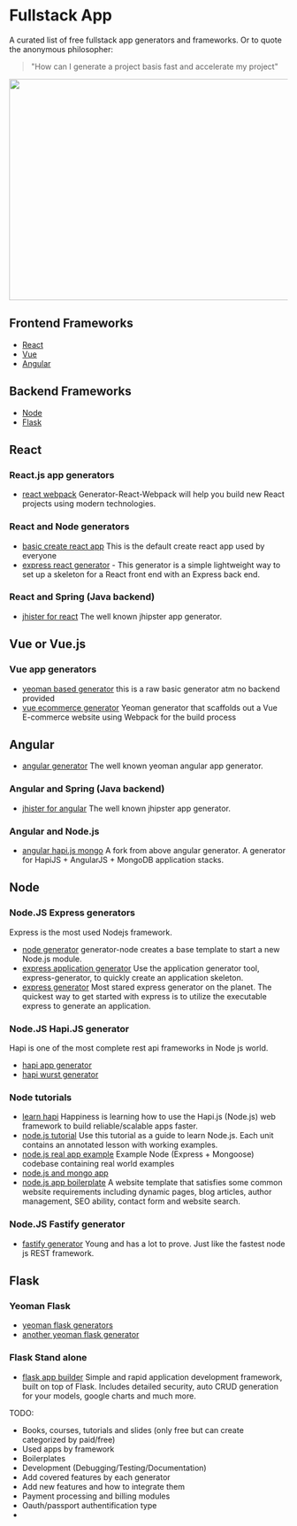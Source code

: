 # Fullstack App 

A curated list of free fullstack app generators and frameworks.
Or to quote the anonymous philosopher: 
> "How can I generate a project basis fast and accelerate my project"


<p align="center">
<img width="1000" height="400" src="http://wondrlust.com/wp-content/uploads/2017/05/12-of-historys-greatest-philosophers-reveal-the-secret-to-happiness-960x540.png">
</p>


## Frontend Frameworks
 - [React](#react)
 - [Vue](#vue)
 - [Angular](#angular)


## Backend Frameworks
 - [Node](#node)
 - [Flask](#flask)


## React
### React.js app generators
- [react webpack](https://github.com/react-webpack-generators/generator-react-webpack) Generator-React-Webpack will help you build new React projects using modern technologies.

### React and Node generators
- [basic create react app](https://github.com/facebook/create-react-app) This is the default create react app used by everyone
- [express react generator](https://github.com/kevin-wynn/reactjs-express-generator) - This generator is a simple lightweight way to set up a skeleton for a React front end with an Express back end.

### React and Spring (Java backend)
- [jhister for react](https://github.com/jhipster) The well known jhipster app generator.

## Vue or Vue.js

### Vue app generators
- [yeoman based generator](https://github.com/jshmrtn/generator-jm-vuejs) this is a raw basic generator atm no backend provided
- [vue ecommerce generator](https://github.com/hoanguyen311/generator-vuecommerce) Yeoman generator that scaffolds out a Vue E-commerce website using Webpack for the build process

## Angular
- [angular generator](https://github.com/yeoman/generator-angular) The well known yeoman angular app generator.

### Angular and Spring (Java backend)
- [jhister for angular](https://github.com/jhipster) The well known jhipster app generator.

### Angular and Node.js
- [angular hapi.js mongo](https://github.com/nodox/generator-wave) A fork from above angular generator. A generator for HapiJS + AngularJS + MongoDB application stacks. 


###

## Node

### Node.JS Express generators
Express is the most used Nodejs framework.
- [node generator](https://github.com/yeoman/generator-node) generator-node creates a base template to start a new Node.js module.
- [express application generator](https://github.com/expressjs/expressjs.com/blob/gh-pages/en/starter/generator.md) 
Use the application generator tool, express-generator, to quickly create an application skeleton.
- [express generator](https://github.com/expressjs/generator) Most stared express generator on the planet. The quickest way to get started with express is to utilize the executable express to generate an application.

### Node.JS Hapi.JS generator
Hapi is one of the most complete rest api frameworks in Node js world.
- [hapi app generator](https://github.com/giovanebribeiro/hapi-app-generator)
- [hapi wurst generator](https://www.npmjs.com/package/generator-hapi-wurst)

### Node tutorials
- [learn hapi](https://github.com/dwyl/learn-hapi) Happiness is learning how to use the Hapi.js (Node.js) web framework to build reliable/scalable apps faster.
- [node.js tutorial](https://github.com/MartinChavez/Node.js-Tutorial) Use this tutorial as a guide to learn Node.js. Each unit contains an annotated lesson with working examples.
- [node.js real app example](https://github.com/gothinkster/node-express-realworld-example-app) Example Node (Express + Mongoose) codebase containing real world examples 
- [node.js and mongo app](https://blog.ijasoneverett.com/2013/04/a-sample-app-with-node-js-express-and-mongodb-part-2/)
- [node.js app boilerplate](https://github.com/cosmicjs/nodejs-website-boilerplate) 
A website template that satisfies some common website requirements including dynamic pages, blog articles, author management, SEO ability, contact form and website search.

### Node.JS Fastify generator
- [fastify generator](https://github.com/arniu/fastify-generate) Young and has a lot to prove. Just like the fastest node js REST framework.

## Flask

### Yeoman Flask
- [yeoman flask generators](https://github.com/romainberger/yeoman-flask) 
- [another yeoman flask generator](https://github.com/quarke/generator-lightweight-flask)

### Flask Stand alone
- [flask app builder](https://github.com/dpgaspar/Flask-AppBuilder) Simple and rapid application development framework, built on top of Flask. Includes detailed security, auto CRUD generation for your models, google charts and much more.


TODO:
- Books, courses, tutorials and slides (only free but can create categorized by paid/free)
- Used apps by framework
- Boilerplates
- Development (Debugging/Testing/Documentation)
- Add covered features by each generator
- Add new features and how to integrate them
- Payment processing and billing modules
- Oauth/passport authentification type
- 